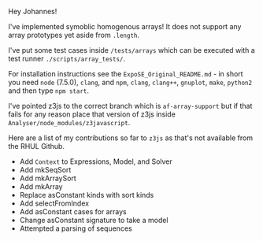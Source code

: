Hey Johannes!

I've implemented symoblic homogenous arrays! It does not support any array prototypes yet aside from `.length`.

I've put some test cases inside `/tests/arrays` which can be executed with a  test runner `./scripts/array_tests/`.

For installation instructions see the `ExpoSE_Original_README.md` - in short you need `node` (7.5.0), `clang`, and  `npm`, `clang`, `clang++`, `gnuplot`, `make`, `python2` and then type `npm start`.

I've pointed z3js to the correct branch which is `af-array-support` but if that fails for any reason place that version of z3js inside `Analyser/node_modules/z3javascript`. 

Here are a list of my contributions so far to `z3js` as that's not available from the RHUL Github.

* Add `Context` to Expressions, Model, and Solver
* Add mkSeqSort
* Add mkArraySort
* Add mkArray
* Replace asConstant kinds with sort kinds
* Add selectFromIndex
* Add asConstant cases for arrays
* Change asConstant signature to take a model 
* Attempted a parsing of sequences